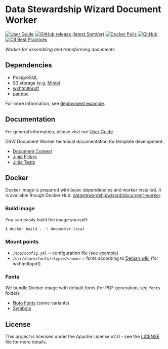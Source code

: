 # Data Stewardship Wizard Document Worker

[![User Guide](https://img.shields.io/badge/docs-User%20Guide-informational)](https://guide.ds-wizard.org)
[![GitHub release (latest SemVer)](https://img.shields.io/github/v/release/ds-wizard/pydsw)](https://github.com/ds-wizard/pydsw/releases)
[![Docker Pulls](https://img.shields.io/docker/pulls/datastewardshipwizard/document-worker)](https://hub.docker.com/r/datastewardshipwizard/document-worker)
[![GitHub](https://img.shields.io/github/license/ds-wizard/pydsw)](LICENSE)
[![CII Best Practices](https://bestpractices.coreinfrastructure.org/projects/4975/badge)](https://bestpractices.coreinfrastructure.org/projects/4975)

*Worker for assembling and transforming documents*

## Dependencies

-  PostgreSQL
-  S3 storage (e.g. [Minio](https://min.io))
-  [wkhtmltopdf](https://github.com/wkhtmltopdf/wkhtmltopdf)
-  [pandoc](https://github.com/jgm/pandoc)

For more information, see [deployment example](https://github.com/ds-wizard/dsw-deployment-example).

## Documentation

For general information, please visit our [User Guide](https://guide.ds-wizard.org).

DSW Document Worker technical documentation for template development:

* [Document Context](./support/DocumentContext.md)
* [Jinja Filters](./support/JinjaFilters.md)
* [Jinja Tests](./support/JinjaTests.md)

## Docker

Docker image is prepared with basic dependencies and worker installed. It is available though Docker Hub: [datastewardshipwizard/document-worker](https://hub.docker.com/r/datastewardshipwizard/document-worker).

### Build image

You can easily build the image yourself:

```bash
$ docker build . -t docworker:local
```

### Mount points

-  `/app/config.yml` = configuration file (see [example](config.example.yml))
-  `/usr/share/fonts/<type>/<name>` = fonts according to [Debian wiki](https://wiki.debian.org/Fonts/PackagingPolicy) (for wkhtmltopdf)

### Fonts

We bundle Docker image with default fonts (for PDF generation, see `fonts` folder):

- [Noto Fonts](https://github.com/googlefonts/noto-fonts) (some variants)
- [Symbola](https://fontlibrary.org/en/font/symbola)

## License

This project is licensed under the Apache License v2.0 - see the
[LICENSE](LICENSE) file for more details.
